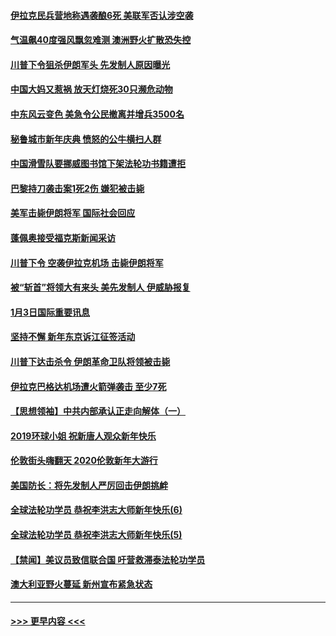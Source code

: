 #### [伊拉克民兵营地称遇袭酿6死 美联军否认涉空袭](../pages/prog202/a102745093.md?t=01042211) 
#### [气温飙40度强风飘忽难测 澳洲野火扩散恐失控](../pages/prog202/a102744951.md?t=01042211) 
#### [川普下令狙杀伊朗军头 先发制人原因曝光](../pages/prog202/a102744900.md?t=01042211) 
#### [中国大妈又惹祸 放天灯烧死30只濒危动物](../pages/prog202/a102744899.md?t=01042211) 
#### [中东风云变色 美急令公民撤离并增兵3500名](../pages/prog202/a102744827.md?t=01042211) 
#### [秘鲁城市新年庆典 愤怒的公牛横扫人群](../pages/prog202/a102744618.md?t=01042211) 
#### [中国滑雪队要挪威图书馆下架法轮功书籍遭拒](../pages/prog202/a102744639.md?t=01042211) 
#### [巴黎持刀袭击案1死2伤 嫌犯被击毙](../pages/prog202/a102744566.md?t=01042211) 
#### [美军击毙伊朗将军 国际社会回应](../pages/prog202/a102744485.md?t=01042211) 
#### [蓬佩奥接受福克斯新闻采访](../pages/prog202/a102744480.md?t=01042211) 
#### [川普下令 空袭伊拉克机场 击毙伊朗将军](../pages/prog202/a102744470.md?t=01042211) 
#### [被“斩首”将领大有来头 美先发制人 伊威胁报复](../pages/prog202/a102744454.md?t=01042211) 
#### [1月3日国际重要讯息](../pages/prog202/a102744301.md?t=01042211) 
#### [坚持不懈 新年东京诉江征签活动](../pages/prog202/a102744303.md?t=01042211) 
#### [川普下达击杀令 伊朗革命卫队将领被击毙](../pages/prog202/a102741911.md?t=01042211) 
#### [伊拉克巴格达机场遭火箭弹袭击 至少7死](../pages/prog202/a102744115.md?t=01042211) 
#### [【思想领袖】中共内部承认正走向解体（一）](../pages/prog202/a102744097.md?t=01042211) 
#### [2019环球小姐 祝新唐人观众新年快乐](../pages/prog202/a102744043.md?t=01042211) 
#### [伦敦街头嗨翻天 2020伦敦新年大游行](../pages/prog202/a102743925.md?t=01042211) 
#### [美国防长：将先发制人严厉回击伊朗挑衅](../pages/prog202/a102743930.md?t=01042211) 
#### [全球法轮功学员 恭祝李洪志大师新年快乐(6)](../pages/prog202/a102743899.md?t=01042211) 
#### [全球法轮功学员 恭祝李洪志大师新年快乐(5)](../pages/prog202/a102743766.md?t=01042211) 
#### [【禁闻】美议员致信联合国 吁营救滞泰法轮功学员](../pages/prog202/a102743781.md?t=01042211) 
#### [澳大利亚野火蔓延 新州宣布紧急状态](../pages/prog202/a102743681.md?t=01042211) 

----
#### [ >>> 更早内容 <<< ](../indexes/prog202-earlier.md)
